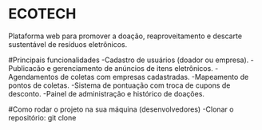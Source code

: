 # ECOTECH 
Plataforma web para promover a doação, reaproveitamento e descarte sustentável de resíduos eletrônicos.

#Principais funcionalidades
-Cadastro de usuários (doador ou empresa).
-Publicacão e gerenciamento de anúncios de itens eletrônicos.
-Agendamentos de coletas com empresas cadastradas.
-Mapeamento de pontos de coletas.
-Sistema de pontuação com troca de cupons de desconto.
-Painel de administração e histórico de doações.

#Como rodar o projeto na sua máquina (desenvolvedores)
-Clonar o repositório: git clone 

